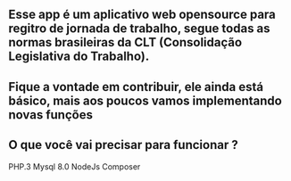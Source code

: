 ## Esse app é um aplicativo web opensource para regitro de jornada de trabalho, segue todas as normas brasileiras da CLT (Consolidação Legislativa do Trabalho). ##

## Fique a vontade em contribuir, ele ainda está básico, mais aos poucos vamos implementando novas funções ##

## O que você vai precisar para funcionar ? ##

PHP.3
Mysql 8.0
NodeJs
Composer